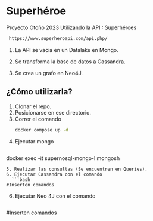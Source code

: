 # Superhéroe
Proyecto Otoño 2023
Utilizando la API : Superhéroes
 ```bash
  https://www.superheroapi.com/api.php/
 ```
1. La API se vacía en un Datalake en Mongo.
   
2. Se transforma la base de datos a Cassandra.
  
3. Se crea un grafo en Neo4J.

## ¿Cómo utilizarla?
1. Clonar el repo.
2. Posicionarse en ese directorio.
3. Correr el comando
    ```bash
    docker compose up -d
   ```
4. Ejecutar mongo
    ```bash
  docker exec -it supernosql-mongo-l mongosh
 ```
5. Realizar las consultas (Se encuentren en Queries).
6. Ejecutar Cassandra con el comando
   ```bash
 #Inserten comandos
 ```
6. Ejecutar Neo 4J con el comando
   ```bash
 #Inserten comandos
 ```
   
 


